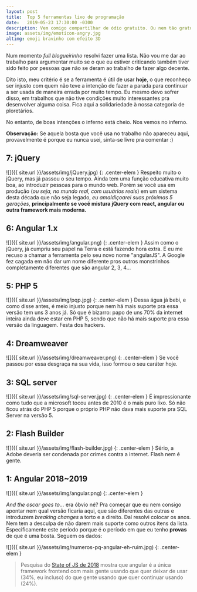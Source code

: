 ```yaml
---
layout: post
title:  Top 5 ferramentas lixo de programação
date:   2019-05-23 17:30:00 -0300
description: Vem comigo compartilhar de ódio gratuito. Ou nem tão gratuito assim, porque tem muita bosta por aí.
image: assets/img/emoticon-angry.jpg
altimg: emoji bravinho com efeito 3D
---
```


Num momento *full blogueirinho* resolvi fazer uma lista. Não vou me dar ao trabalho para argumentar muito se o que eu estiver criticando também tiver sido feito por pessoas que não se deram ao trabalho de fazer algo decente.

Dito isto, meu critério é se a ferramenta é útil de usar **hoje**, o que reconheço ser injusto com quem não teve a intenção de fazer a parada para continuar a ser usada de maneira errada por muito tempo. Eu mesmo devo sofrer disso, em trabalhos que não tive condições muito interessantes pra desenvolver alguma coisa. Fica aqui a solidariedade à nossa categoria de ploretários.

No entanto, de boas intenções o inferno está cheio. Nos vemos no inferno.

**Observação:** Se aquela bosta que você usa no trabalho não apareceu aqui, provavelmente é porque eu nunca usei, sinta-se livre pra comentar :)

## 7: jQuery
![]({{ site.url }}/assets/img/jQuery.jpg)
{: .center-elem }
Respeito muito o jQuery, mas já passou o seu tempo. Ainda tem uma função educativa muito boa, ao introduzir pessoas para o mundo web. Porém se você usa em produção (*ou seja, no mundo real, com usuários reais*) em um sistema desta década que não seja legado, *eu amaldiçoarei suas próximas 5 gerações,* **principalmente se você mistura jQuery com react, angular ou outra framework mais moderna.**


## 6: Angular 1.x
![]({{ site.url }}/assets/img/angular.png)
{: .center-elem }
Assim como o jQuery, já cumpriu seu papel na Terra e está fazendo hora extra. E eu me recuso a chamar a ferramenta pelo seu novo nome "angularJS". A Google fez cagada em não dar um nome diferente pros outros monstrinhos completamente diferentes que são angular 2, 3, 4...

## 5: PHP 5
![]({{ site.url }}/assets/img/pqp.jpg)
{: .center-elem }
Dessa água já bebi, e como disse antes, é meio injusto porque nem há mais suporte pra essa versão tem uns 3 anos já. Só que é bizarro: papo de uns 70% da internet inteira ainda deve estar em PHP 5, sendo que não há mais suporte pra essa versão da linguagem. Festa dos hackers.

## 4: Dreamweaver
![]({{ site.url }}/assets/img/dreamweaver.png)
{: .center-elem }
Se você passou por essa desgraça na sua vida, isso formou o seu caráter hoje.

## 3: SQL server
![]({{ site.url }}/assets/img/sql-server.jpg)
{: .center-elem }
É impressionante como tudo que a microsoft tocou antes de 2010 é o mais puro lixo. Só não ficou atrás do PHP 5 porque o próprio PHP não dava mais suporte pra SQL Server na versão 5.

## 2: Flash Builder
![]({{ site.url }}/assets/img/flash-builder.jpg)
{: .center-elem }
Sério, a Adobe deveria ser condenada por crimes contra a internet. Flash nem é gente.

## 1: Angular 2018~2019
![]({{ site.url }}/assets/img/angular.png)
{: .center-elem }

*And the oscar goes to...* era óbvio né? Pra começar que eu nem consigo apontar nem qual versão ficaria aqui, que são diferentes das outras e introduzem *breaking changes* a torto e a direito. Daí resolvi colocar os anos. Nem tem a desculpa de não darem mais suporte como outros itens da lista. Especificamente este período porque é o período em que eu tenho **provas** de que é uma bosta. Seguem os dados:

![]({{ site.url }}/assets/img/numeros-pq-angular-eh-ruim.jpg)
{: .center-elem }
> Pesquisa do [State of JS de 2018](https://2018.stateofjs.com/front-end-frameworks/overview/) mostra que angular é a única framework frontend com mais gente usando que quer deixar de usar (34%, eu incluso) do que gente usando que quer continuar usando (24%).